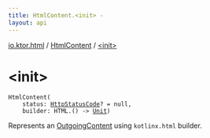 ```yaml
---
title: HtmlContent.<init> - 
layout: api
---
```


<div class='api-docs-breadcrumbs'><a href="../index.html">io.ktor.html</a> / <a href="index.html">HtmlContent</a> / <a href="./-init-.html">&lt;init&gt;</a></div>

# &lt;init&gt;

<div class="signature"><code><span class="identifier">HtmlContent</span><span class="symbol">(</span><br/>&nbsp;&nbsp;&nbsp;&nbsp;<span class="parameterName" id="io.ktor.html.HtmlContent$<init>(io.ktor.http.HttpStatusCode, kotlin.Function1((kotlinx.html.HTML, kotlin.Unit)))/status">status</span><span class="symbol">:</span>&nbsp;<a href="../../io.ktor.http/-http-status-code/index.html"><span class="identifier">HttpStatusCode</span></a><span class="symbol">?</span>&nbsp;<span class="symbol">=</span>&nbsp;null<span class="symbol">, </span><br/>&nbsp;&nbsp;&nbsp;&nbsp;<span class="parameterName" id="io.ktor.html.HtmlContent$<init>(io.ktor.http.HttpStatusCode, kotlin.Function1((kotlinx.html.HTML, kotlin.Unit)))/builder">builder</span><span class="symbol">:</span>&nbsp;<span class="identifier">HTML</span><span class="symbol">.</span><span class="symbol">(</span><span class="symbol">)</span>&nbsp;<span class="symbol">-&gt;</span>&nbsp;<a href="https://kotlinlang.org/api/latest/jvm/stdlib/kotlin/-unit/index.html"><span class="identifier">Unit</span></a><span class="symbol">)</span></code></div>

Represents an <a href="../../io.ktor.http.content/-outgoing-content/index.html">OutgoingContent</a> using <code>kotlinx.html</code> builder.

